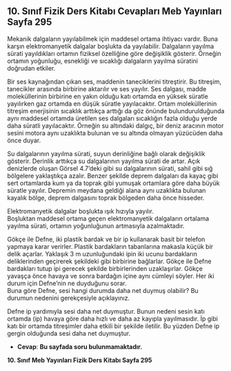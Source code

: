 ## 10. Sınıf Fizik Ders Kitabı Cevapları Meb Yayınları Sayfa 295

Mekanik dalgaların yayılabilmek için maddesel ortama ihtiyacı vardır. Buna karşın elektromanyetik dalgalar boşlukta da yayılabilir. Dalgaların yayılma sürati yayıldıkları ortamın fiziksel özelliğine göre değişiklik gösterir. Örneğin ortamın yoğunluğu, esnekliği ve sıcaklığı dalgaların yayılma süratini doğrudan etkiler.

Bir ses kaynağından çıkan ses, maddenin taneciklerini titreştirir. Bu titreşim, tanecikler arasında birbirine aktarılır ve ses yayılır. Ses dalgası, madde moleküllerinin birbirine en yakın olduğu katı ortamda en yüksek süratle yayılırken gaz ortamda en düşük süratle yayılacaktır. Ortam moleküllerinin titreşim enerjisinin sıcaklık arttıkça arttığı da göz önünde bulundurulduğunda aynı maddesel ortamda üretilen ses dalgaları sıcaklığın fazla olduğu yerde daha süratli yayılacaktır. Örneğin su altındaki dalgıç, bir deniz aracının motor sesini motora aynı uzaklıkta bulunan ve su altında olmayan yüzücüden daha önce duyar.

Su dalgalarının yayılma sürati, suyun derinliğine bağlı olarak değişiklik gösterir. Derinlik arttıkça su dalgalarının yayılma sürati de artar. Açık denizlerde oluşan Görsel 4.7’deki gibi su dalgalarının sürati, sahil gibi sığ bölgelere yaklaştıkça azalır. Benzer şekilde deprem dalgaları da kayaç gibi sert ortamlarda kum ya da toprak gibi yumuşak ortamlara göre daha büyük süratle yayılır. Depremin meydana geldiği alana aynı uzaklıkta bulunan kayalık bölge, deprem dalgasını toprak bölgeden daha önce hisseder.

Elektromanyetik dalgalar boşlukta ışık hızıyla yayılır.  
 Boşluktan maddesel ortama geçen elektromanyetik dalgaların ortalama yayılma sürati, ortamın yoğunluğunun artmasıyla azalmaktadır.

Gökçe ile Defne, iki plastik bardak ve bir ip kullanarak basit bir telefon yapmaya karar verirler. Plastik bardakların tabanlarına makasla küçük bir delik açarlar. Yaklaşık 3 m uzunluğundaki ipin iki ucunu bardakların deliklerinden geçirerek şekildeki gibi birbirine bağlarlar. Gökçe ile Defne bardakları tutup ipi gerecek şekilde birbirlerinden uzaklaşırlar. Gökçe yavaşça önce havaya ve sonra bardağın içine aynı cümleyi söyler. Her iki durum için Defne’nin ne duyduğunu sorar.  
 Buna göre Defne, sesi hangi durumda daha net duymuş olabilir? Bu durumun nedenini gerekçesiyle açıklayınız.

Defne ip yardımıyla sesi daha net duymuştur. Bunun nedeni sesin katı ortamda (ip) havaya göre daha hızlı ve daha az kayıpla yayılmasıdır. İp gibi katı bir ortamda titreşimler daha etkili bir şekilde iletilir. Bu yüzden Defne ip gergin olduğunda sesi daha net duymuştur.

* **Cevap**: **Bu sayfada soru bulunmamaktadır.**

**10. Sınıf Meb Yayınları Fizik Ders Kitabı Sayfa 295**